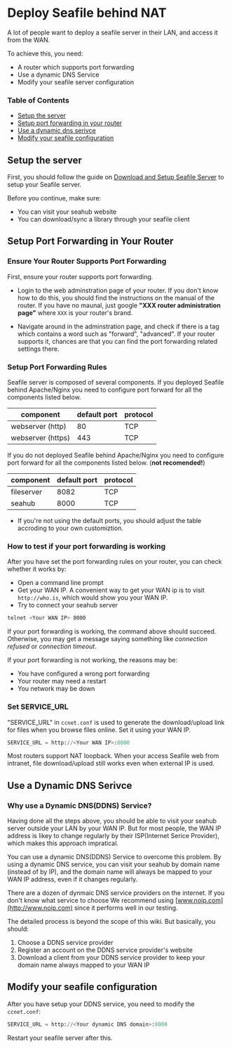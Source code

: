 # Deploy Seafile behind NAT

A lot of people want to deploy a seafile server in their LAN, and access it from the WAN.

To achieve this, you need:

- A router which supports port forwarding
- Use a dynamic DNS Service
- Modify your seafile server configuration

### Table of Contents

- [Setup the server](#setup-the-server)
- [Setup port forwarding in your router](#setup-port-forwarding-in-your-router)
- [Use a dynamic dns serivce](#use-a-dynamic-dns-serivce)
- [Modify your seafile configuration](#modify-your-seafile-configuration)


## Setup the server

First, you should follow the guide on [Download and Setup Seafile Server](using_sqlite.md) to setup your Seafile server.

Before you continue, make sure:

- You can visit your seahub website
- You can download/sync a library through your seafile client

## Setup Port Forwarding in Your Router

### Ensure Your Router Supports Port Forwarding

First, ensure your router supports port forwarding.

- Login to the web adminstration page of your router. If you don't know how to do this, you should find the instructions on the manual of the router. If you have no maunal, just google **"XXX router administration page"** where `XXX` is your router's brand.

- Navigate around in the adminstration page, and check if there is a tag which contains a word such as "forward", "advanced". If your router supports it, chances are that you can find the port forwarding related settings there.

### Setup Port Forwarding Rules

Seafile server is composed of several components. If you deployed Seafile behind Apache/Nginx you need to configure port forward for all the components listed below.

component          | default port | protocol
-------------------|--------------|----------
webserver (http)   | 80           | TCP 
webserver (https)  | 443          | TCP

If you do not deployed Seafile behind Apache/Nginx you need to configure port forward for all the components listed below. (**not recomended!**)

component  | default port | protocol
-----------|--------------|---------
fileserver | 8082         | TCP 
seahub     | 8000         | TCP

* If you're not using the default ports, you should adjust the table accroding to your own customiztion.

### How to test if your port forwarding is working

After you have set the port forwarding rules on your router, you can check whether it works by:

- Open a command line prompt
- Get your WAN IP. A convenient way to get your WAN ip is to visit `http://who.is`, which would show you your WAN IP.
- Try to connect your seahub server

```bash
telnet <Your WAN IP> 8000
```

If your port forwarding is working, the command above should succeed. Otherwise, you may get a message saying something like *connection refused* or *connection timeout*.

If your port forwarding is not working, the reasons may be:

- You have configured a wrong port forwarding
- Your router may need a restart
- You network may be down

### Set SERVICE_URL

"SERVICE_URL" in `ccnet.conf` is used to generate the download/upload link for files when you browse files online. Set it using your WAN IP.

```python
SERVICE_URL = http://<Your WAN IP>:8000
```

Most routers support NAT loopback. When your access Seafile web from intranet, file download/upload still works even when external IP is used.

## Use a Dynamic DNS Serivce

### Why use a Dynamic DNS(DDNS)  Service?

Having done all the steps above, you should be able to visit your seahub server outside your LAN by your WAN IP. But for most people, the WAN IP address is likey to change regularly by their ISP(Internet Serice Provider), which makes this approach impratical.

You can use a dynamic DNS(DDNS) Service to overcome this problem. By using a dynamic DNS service, you can visit your seahub by domain name (instead of by IP), and the domain name will always be mapped to your WAN IP address, even if it changes regularly.

There are a dozen of dynmaic DNS service providers on the internet. If you don't know what service to choose We recommend using [www.noip.com](http://www.noip.com) since it performs well in our testing.

The detailed process is beyond the scope of this wiki. But basically, you should:

1. Choose a DDNS service provider
2. Register an account on the DDNS service provider's website
3. Download a client from your DDNS service provider to keep your domain name always mapped to your WAN IP

## Modify your seafile configuration

After you have setup your DDNS service, you need to modify the `ccnet.conf`:

```python
SERVICE_URL = http://<Your dynamic DNS domain>:8000
```

Restart your seafile server after this.
